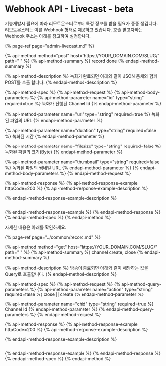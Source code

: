 # Webhook API - Livecast - beta

기능개발시 필요에 따라 리모트몬스터로부터 특정 정보를 받을 필요가 종종 생깁니다. 리모트몬스터는 이를 Webhook 형태로 제공하고 있습니다. 호출 받고자하는 Webhook 주소는 아래를 참고하여 설정합니다.

{% page-ref page="admin-livecast.md" %}

{% api-method method="post" host="https://YOUR\_DOMAIN.COM/SLUG/" path=" " %}
{% api-method-summary %}
 record done
{% endapi-method-summary %}

{% api-method-description %}
 녹화가 완료되면 아래와 같이 JSON 몸체와 함께 POST를 호출 합니다. 
{% endapi-method-description %}

{% api-method-spec %}
{% api-method-request %}
{% api-method-body-parameters %}
{% api-method-parameter name="id" type="string" required=true %}
녹화가 진행된 Channel Id
{% endapi-method-parameter %}

{% api-method-parameter name="url" type="string" required=true %}
녹화된 파일의 URL
{% endapi-method-parameter %}

{% api-method-parameter name="duration" type="string" required=false %}
녹화된 시간
{% endapi-method-parameter %}

{% api-method-parameter name="filesize" type="string" required=false %}
녹화된 파일의 크기\(Byte\)
{% endapi-method-parameter %}

{% api-method-parameter name="thumbnail" type="string" required=false %}
녹화된 파일의 썸네일 URL
{% endapi-method-parameter %}
{% endapi-method-body-parameters %}
{% endapi-method-request %}

{% api-method-response %}
{% api-method-response-example httpCode=200 %}
{% api-method-response-example-description %}

{% endapi-method-response-example-description %}

```

```
{% endapi-method-response-example %}
{% endapi-method-response %}
{% endapi-method-spec %}
{% endapi-method %}

자세한 내용은 아래를 확인하세요.

{% page-ref page="../common/record.md" %}

{% api-method method="get" host="https://YOUR\_DOMAIN.COM/SLUG/" path=" " %}
{% api-method-summary %}
 channel create, close
{% endapi-method-summary %}

{% api-method-description %}
 방송이 종료되면 아래와 같이 해당하는 값을 Query로 호출합니다. 
{% endapi-method-description %}

{% api-method-spec %}
{% api-method-request %}
{% api-method-query-parameters %}
{% api-method-parameter name="action" type="string" required=false %}
close \|\| create
{% endapi-method-parameter %}

{% api-method-parameter name="chid" type="string" required=true %}
Channel Id
{% endapi-method-parameter %}
{% endapi-method-query-parameters %}
{% endapi-method-request %}

{% api-method-response %}
{% api-method-response-example httpCode=200 %}
{% api-method-response-example-description %}

{% endapi-method-response-example-description %}

```

```
{% endapi-method-response-example %}
{% endapi-method-response %}
{% endapi-method-spec %}
{% endapi-method %}



